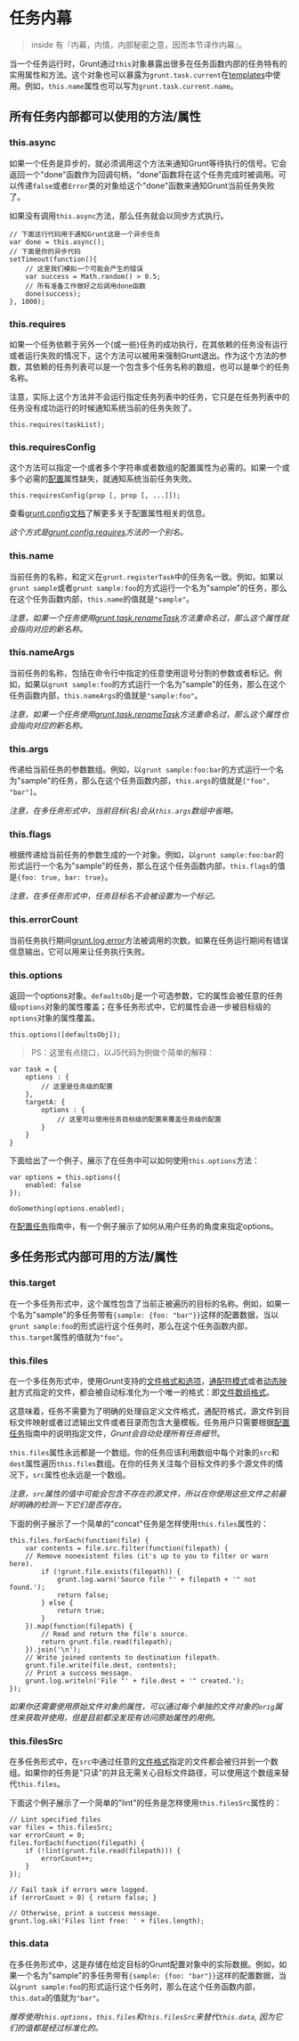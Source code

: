 # 任务内幕

> inside 有『内幕，内情，内部秘密之意，因而本节译作内幕』。

当一个任务运行时，Grunt通过`this`对象暴露出很多在任务函数内部的任务特有的实用属性和方法。这个对象也可以暴露为`grunt.task.current`在[templates](http://gruntjs.com/grunt.template)中使用。例如，`this.name`属性也可以写为`grunt.task.current.name`。

## 所有任务内部都可以使用的方法/属性

### this.async

如果一个任务是异步的，就必须调用这个方法来通知Grunt等待执行的信号。它会返回一个"done"函数作为回调句柄，“done”函数将在这个任务完成时被调用。可以传递`false`或者`Error`类的对象给这个"done"函数来通知Grunt当前任务失败了。

如果没有调用`this.async`方法，那么任务就会以同步方式执行。

	// 下面这行代码用于通知Grunt这是一个异步任务
	var done = this.async();
	// 下面是你的异步代码
	setTimeout(function(){
		// 这里我们模拟一个可能会产生的错误
		var success = Math.random() > 0.5;
		// 所有准备工作做好之后调用done函数
		done(success);
	}, 1000);

### this.requires

如果一个任务依赖于另外一个(或一些)任务的成功执行，在其依赖的任务没有运行或者运行失败的情况下，这个方法可以被用来强制Grunt退出。作为这个方法的参数，其依赖的任务列表可以是一个包含多个任务名称的数组，也可以是单个的任务名称。

注意，实际上这个方法并不会运行指定任务列表中的任务，它只是在任务列表中的任务没有成功运行的时候通知系统当前的任务失败了。

	this.requires(taskList);

### this.requiresConfig

这个方法可以指定一个或者多个字符串或者数组的配置属性为必需的。如果一个或多个必需的[配置](http://gruntjs.com/grunt.config)属性缺失，就通知系统当前任务失败。

	this.requiresConfig(prop [, prop [, ...]]);

查看[grunt.config文档](http://gruntjs.com/grunt.config)了解更多关于配置属性相关的信息。

*这个方式是[grunt.config.requires](http://gruntjs.com/grunt.config#grunt.config.requires)方法的一个别名。*

### this.name

当前任务的名称，和定义在`grunt.registerTask`中的任务名一致。例如，如果以`grunt sample`或者`grunt sample:foo`的方式运行一个名为"sample"的任务，那么在这个任务函数内部，`this.name`的值就是`"sample"`。

*注意，如果一个任务使用[grunt.task.renameTask](http://gruntjs.com/grunt.task#grunt.task.renametask)方法重命名过，那么这个属性就会指向对应的新名称。*

### this.nameArgs

当前任务的名称，包括在命令行中指定的任意使用逗号分割的参数或者标记。例如，如果以`grunt sample:foo`的方式运行一个名为"sample"的任务，那么在这个任务函数内部，`this.nameArgs`的值就是`"sample:foo"`。

*注意，如果一个任务使用[grunt.task.renameTask](http://gruntjs.com/grunt.task#grunt.task.renametask)方法重命名过，那么这个属性也会指向对应的新名称。*

### this.args

传递给当前任务的参数数组。例如，以`grunt sample:foo:bar`的方式运行一个名为"sample"的任务，那么在这个任务函数内部，`this.args`的值就是`["foo", "bar"]`。

*注意，在多任务形式中，当前目标(名)会从`this.args`数组中省略。*

### this.flags

根据传递给当前任务的参数生成的一个对象。例如，以`grunt sample:foo:bar`的形式运行一个名为"sample"的任务，那么在这个任务函数内部，`this.flags`的值是`{foo: true, bar: true}`。

*注意，在多任务形式中，任务目标名不会被设置为一个标记。*

### this.errorCount

当前任务执行期间[grunt.log.error](http://gruntjs.com/grunt.log#grunt.log.error)方法被调用的次数。如果在任务运行期间有错误信息输出，它可以用来让任务执行失败。

### this.options

返回一个options对象。`defaultsObj`是一个可选参数，它的属性会被任意的任务级`options`对象的属性覆盖；在多任务形式中，它的属性会进一步被目标级的`options`对象的属性覆盖。

	this.options([defaultsObj]);

> PS：这里有点绕口，以JS代码为例做个简单的解释：

	var task = {
		options : {
			// 这里是任务级的配置
		},
		targetA: {
			options : {
				// 这里可以使用任务目标级的配置来覆盖任务级的配置
			}
		}
	}

下面给出了一个例子，展示了在任务中可以如何使用`this.options`方法：

	var options = this.options({
		enabled: false
	});

	doSomething(options.enabled);

在[配置任务](http://gruntjs.com/configuring-tasks#options)指南中，有一个例子展示了如何从用户任务的角度来指定options。

## 多任务形式内部可用的方法/属性

### this.target

在一个多任务形式中，这个属性包含了当前正被遍历的目标的名称。例如，如果一个名为"sample"的多任务带有`{sample: {foo: "bar"}}`这样的配置数据，当以`grunt sample:foo`的形式运行这个任务时，那么在这个任务函数内部，`this.target`属性的值就为`"foo"`。

### this.files

在一个多任务形式中，使用Grunt支持的[文件格式和选项](http://gruntjs.com/configuring-tasks#files)，[通配符模式](http://gruntjs.com/configuring-tasks#globbing-patterns)或者[动态映射](http://gruntjs.com/configuring-tasks#building-the-files-object-dynamically)方式指定的文件，都会被自动标准化为一个唯一的格式：即[文件数组格式](http://gruntjs.com/configuring-tasks#files-array-format)。

这意味着，任务不需要为了明确的处理自定义文件格式，通配符格式，源文件到目标文件映射或者过滤输出文件或者目录而包含大量模板。任务用户只需要根据[配置任务](http://gruntjs.com/configuring-tasks#files)指南中的说明指定文件，*Grunt会自动处理所有任务细节*。

`this.files`属性永远都是一个数组。你的任务应该利用数组中每个对象的`src`和`dest`属性遍历`this.files`数组。在你的任务关注每个目标文件的多个源文件的情况下，`src`属性也永远是一个数组。

*注意，`src`属性的值中可能会包含不存在的源文件，所以在你使用这些文件之前最好明确的检测一下它们是否存在。*

下面的例子展示了一个简单的"concat"任务是怎样使用`this.files`属性的：

	this.files.forEach(function(file) {
		var contents = file.src.filter(function(filepath) {
		// Remove nonexistent files (it's up to you to filter or warn here).
			if (!grunt.file.exists(filepath)) {
	      		grunt.log.warn('Source file "' + filepath + '" not found.');
	      		return false;
	    	} else {
	      		return true;
	    	}
	  	}).map(function(filepath) {
	    	// Read and return the file's source.
	    	return grunt.file.read(filepath);
	  	}).join('\n');
		// Write joined contents to destination filepath.
		grunt.file.write(file.dest, contents);
		// Print a success message.
		grunt.log.writeln('File "' + file.dest + '" created.');
	});

*如果你还需要使用原始文件对象的属性，可以通过每个单独的文件对象的`orig`属性来获取并使用，但是目前都没发现有访问原始属性的用例。*

### this.filesSrc

在多任务形式中，在`src`中通过任意的[文件格式](http://gruntjs.com/configuring-tasks#files)指定的文件都会被归并到一个数组。如果你的任务是"只读"的并且无需关心目标文件路径，可以使用这个数组来替代`this.files`。

下面这个例子展示了一个简单的"lint"的任务是怎样使用`this.filesSrc`属性的：

	// Lint specified files
	var files = this.filesSrc;
	var errorCount = 0;
	files.forEach(function(filepath) {
		if (!lint(grunt.file.read(filepath))) {
			errorCount++;
		}
	});

	// Fail task if errors were logged.
	if (errorCount > 0) { return false; }

	// Otherwise, print a success message.
	grunt.log.ok('Files lint free: ' + files.length);

### this.data

在多任务形式中，这是存储在给定目标的Grunt配置对象中的实际数据。例如，如果一个名为"sample"的多任务带有`{sample: {foo: "bar"}}`这样的配置数据，当以`grunt sample:foo`的形式运行这个任务时，那么在这个任务函数内部，`this.data`的值就为`"bar"`。

*推荐使用`this.options`，`this.files`和`this.filesSrc`来替代`this.data`, 因为它们的值都是经过标准化的。*
